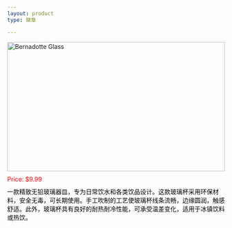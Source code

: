 ```yaml
---
layout: product
type: 徽章

---
```


<head>
    <style>
        .product-container {
            width: 100%; 
        }
        .product-blog-image img {  
            width: 100%; /* 图片宽度将占据其父容器的100%宽度 */  
            height: auto; /* 高度自动，以保持图片的原始宽高比 */  
            max-height: 300px; /* 设置图片的最大高度为300px */  
            object-fit: contain; /* 确保图片在指定的高度和宽度内完全可见 */  
        }  
        .product-price {
            color: red; 
            margin-top: 10px; /* 添加一些上边距，使价格与图片之间有一些空间 */ 
        }
        .product-description {
            color: black; 
            margin-top: 10px; /* 添加一些上边距，使价格与图片之间有一些空间 */ 
        }
    </style>
</head>
<body>
    <div class="product-container">  
        <div class="product-blog-image">  
            <img src="https://photo.ciyuanh.com/static/upload/images/goods/2022/03/30/1648598989202248.jpg" alt="Bernadotte Glass">  
        </div>  
        <div class="product-price">  
            Price: $9.99
        </div>  
        <div class="product-description">  
            一款精致无铅玻璃器皿，专为日常饮水和各类饮品设计。这款玻璃杯采用环保材料，安全无毒，可长期使用。手工吹制的工艺使玻璃杯线条流畅，边缘圆润，触感舒适。此外，玻璃杯具有良好的耐热耐冷性能，可承受温差变化，适用于冰镇饮料或热饮。
        </div>  
    </div>  
</body>